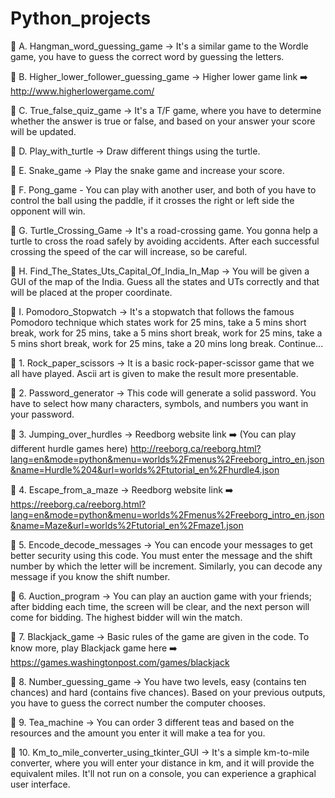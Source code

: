# Python_projects

📁 A. Hangman_word_guessing_game -> It's a similar game to the Wordle game, you have to guess the correct word by guessing the letters.

📁 B. Higher_lower_follower_guessing_game -> Higher lower game link ➡️
		http://www.higherlowergame.com/

📁 C. True_false_quiz_game -> It's a T/F game, where you have to determine whether the answer is true or false, and based on your answer your score will be updated.

📁 D. Play_with_turtle -> Draw different things using the turtle.

📁 E. Snake_game -> Play the snake game and increase your score.

📁 F. Pong_game - You can play with another user, and both of you have to control the ball using the paddle, if it crosses the right or left side the opponent will win.

📁 G. Turtle_Crossing_Game -> It's a road-crossing game. You gonna help a turtle to cross the road safely by avoiding accidents. After each successful crossing the speed of the car will increase, so be careful.

📁 H. Find_The_States_Uts_Capital_Of_India_In_Map -> You will be given a GUI of the map of the India. Guess all the states and UTs correctly and that will be placed at the proper coordinate.

📁 I. Pomodoro_Stopwatch -> It's a stopwatch that follows the famous Pomodoro technique which states work for 25 mins, take a 5 mins short break, work for 25 mins, take a 5 mins short break, work for 25 mins, take a 5 mins short break, work for 25 mins, take a 20 mins long break. Continue...

📄 1. Rock_paper_scissors -> It is a basic rock-paper-scissor game that we all have played. Ascii art is given to make the result more presentable.

📄 2. Password_generator -> This code will generate a solid password. You have to select how many characters, symbols, and numbers you want in your password.

📄 3. Jumping_over_hurdles -> Reedborg website link ➡️ (You can play different hurdle games here)
       http://reeborg.ca/reeborg.html?lang=en&mode=python&menu=worlds%2Fmenus%2Freeborg_intro_en.json&name=Hurdle%204&url=worlds%2Ftutorial_en%2Fhurdle4.json
    
📄 4. Escape_from_a_maze -> Reedborg website link ➡️ 
       https://reeborg.ca/reeborg.html?lang=en&mode=python&menu=worlds%2Fmenus%2Freeborg_intro_en.json&name=Maze&url=worlds%2Ftutorial_en%2Fmaze1.json

📄 5. Encode_decode_messages -> You can encode your messages to get better security using this code. You must enter the message and the shift number by which the letter will be increment. Similarly, you can decode any message if you know the shift number. 

📄 6. Auction_program -> You can play an auction game with your friends; after bidding each time, the screen will be clear, and the next person will come for bidding. The highest bidder will win the match.

📄 7. Blackjack_game -> Basic rules of the game are given in the code. To know more, play Blackjack game here ➡️
		https://games.washingtonpost.com/games/blackjack

📄 8. Number_guessing_game -> You have two levels, easy (contains ten chances) and hard (contains five chances). Based on your previous outputs, you have to guess the correct number the computer chooses.  

📄 9. Tea_machine -> You can order 3 different teas and based on the resources and the amount you enter it will make a tea for you. 

📄 10. Km_to_mile_converter_using_tkinter_GUI -> It's a simple km-to-mile converter, where you will enter your distance in km, and it will provide the equivalent miles. It'll not run on a console, you can experience a graphical user interface.
